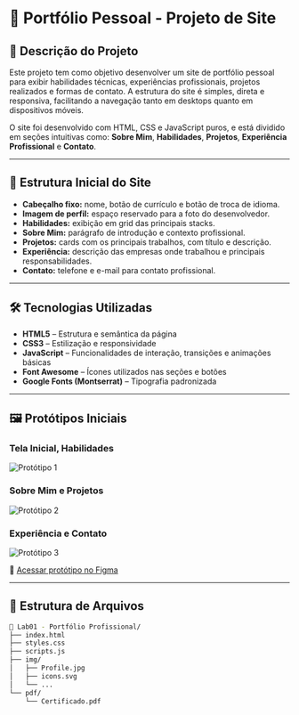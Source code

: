 
# 💼 Portfólio Pessoal - Projeto de Site

## 📌 Descrição do Projeto

Este projeto tem como objetivo desenvolver um site de portfólio pessoal para exibir habilidades técnicas, experiências profissionais, projetos realizados e formas de contato. A estrutura do site é simples, direta e responsiva, facilitando a navegação tanto em desktops quanto em dispositivos móveis.

O site foi desenvolvido com HTML, CSS e JavaScript puros, e está dividido em seções intuitivas como: **Sobre Mim**, **Habilidades**, **Projetos**, **Experiência Profissional** e **Contato**.

---

## 🧱 Estrutura Inicial do Site

- **Cabeçalho fixo:** nome, botão de currículo e botão de troca de idioma.
- **Imagem de perfil:** espaço reservado para a foto do desenvolvedor.
- **Habilidades:** exibição em grid das principais stacks.
- **Sobre Mim:** parágrafo de introdução e contexto profissional.
- **Projetos:** cards com os principais trabalhos, com título e descrição.
- **Experiência:** descrição das empresas onde trabalhou e principais responsabilidades.
- **Contato:** telefone e e-mail para contato profissional.

---

## 🛠️ Tecnologias Utilizadas

- **HTML5** – Estrutura e semântica da página  
- **CSS3** – Estilização e responsividade  
- **JavaScript** – Funcionalidades de interação, transições e animações básicas  
- **Font Awesome** – Ícones utilizados nas seções e botões  
- **Google Fonts (Montserrat)** – Tipografia padronizada

---

## 🖼️ Protótipos Iniciais

### Tela Inicial, Habilidades

![Protótipo 1](prototipo_1.png)

### Sobre Mim e Projetos

![Protótipo 2](prototipo_2.png)

### Experiência e Contato

![Protótipo 3](prototipo_3.png)

🔗 [Acessar protótipo no Figma](https://www.figma.com/design/vqXQkjnAAOXrcRvKzXbBmc/Sem-t%C3%ADtulo?node-id=0-1&t=hmTPWhLoyBoFXJkz-1)

---

## 📁 Estrutura de Arquivos

```bash
📁 Lab01 - Portfólio Profissional/
├── index.html
├── styles.css
├── scripts.js
├── img/
│   ├── Profile.jpg
│   ├── icons.svg
│   └── ...
└── pdf/
    └── Certificado.pdf
```
